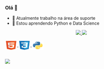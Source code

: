 ### Olá 👋 

- 🔭 Atualmente trabalho na área de suporte
- 🌱 Estou aprendendo Python e Data Science

<div align="center">
  <a href="https://github.com/eolistar">
  <img height="150em" src="https://github-readme-stats.vercel.app/api?username=eolistar&show_icons=true&theme=merko&include_all_commits=true&count_private=true"/>
  <img height="150em" src="https://github-readme-stats.vercel.app/api/top-langs/?username=eolistar&layout=compact&langs_count=7&theme=merko"/>
</div>
<div style="display: inline_block"><br>
  <img align="center" alt="Rafa-HTML" height="30" width="40" src="https://raw.githubusercontent.com/devicons/devicon/master/icons/html5/html5-original.svg">
  <img align="center" alt="Rafa-CSS" height="30" width="40" src="https://raw.githubusercontent.com/devicons/devicon/master/icons/css3/css3-original.svg">
  <img align="center" alt="Rafa-Python" height="30" width="40" src="https://raw.githubusercontent.com/devicons/devicon/master/icons/python/python-original.svg">
</div>
  
##
  
<div> 
<a href="https://www.linkedin.com/in/eduardo-de-oliveira-carvalho-gon%C3%A7alves-156794196/" target="_blank"><img src="https://img.shields.io/badge/-LinkedIn-%230077B5?style=for-the-badge&logo=linkedin&logoColor=white" target="_blank"></a>
</div>
